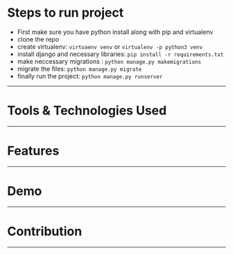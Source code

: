 # Steps to run project 
- First make sure you have python install along with pip and virtualenv
- clone the repo 
- create virtualenv: ```virtuaenv venv``` or ```virtualenv -p python3 venv```
- install django and necessary libraries: ```pip install -r requirements.txt```
- make neccessary migrations : ```python manage.py makemigrations```
- migrate the files: ```python manage.py migrate```
- finally run the project: ```python manage.py runserver```
----- 
# Tools & Technologies Used 
----- 
# Features 
----- 
# Demo 
----- 
# Contribution
-----
